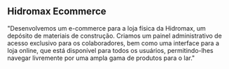 ## Hidromax Ecommerce 

"Desenvolvemos um e-commerce para a loja física da Hidromax, um depósito de materiais de construção. Criamos um painel administrativo de acesso exclusivo para os colaboradores, bem como uma interface para a loja online, que está disponível para todos os usuários, permitindo-lhes navegar livremente por uma ampla gama de produtos para o lar."
